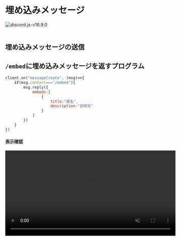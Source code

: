 # 埋め込みメッセージ
![discord.js-v16.9.0](https://shields.io/badge/discord.js-v16.9.0-blue)
<br></br>


## 埋め込みメッセージの送信

## `/embed`に埋め込みメッセージを返すプログラム
```js
client.on("messageCreate", (msg)=>{
    if(msg.content==="/embed"){
        msg.reply({
            embeds:[
                {
                    title:"題名",
                    description:"説明文"
                }
            ]
        })
    }
})
```

#### 表示確認
<video width="540px" controls playsinline muted="true" src="https://github.com/kelp-of-truth/Discord-Document/blob/kelp-of-truth-discord.js-document/document/src/video/embed_1.mp4?raw=true" >
ビデオを読み込めませんでした
</video>
